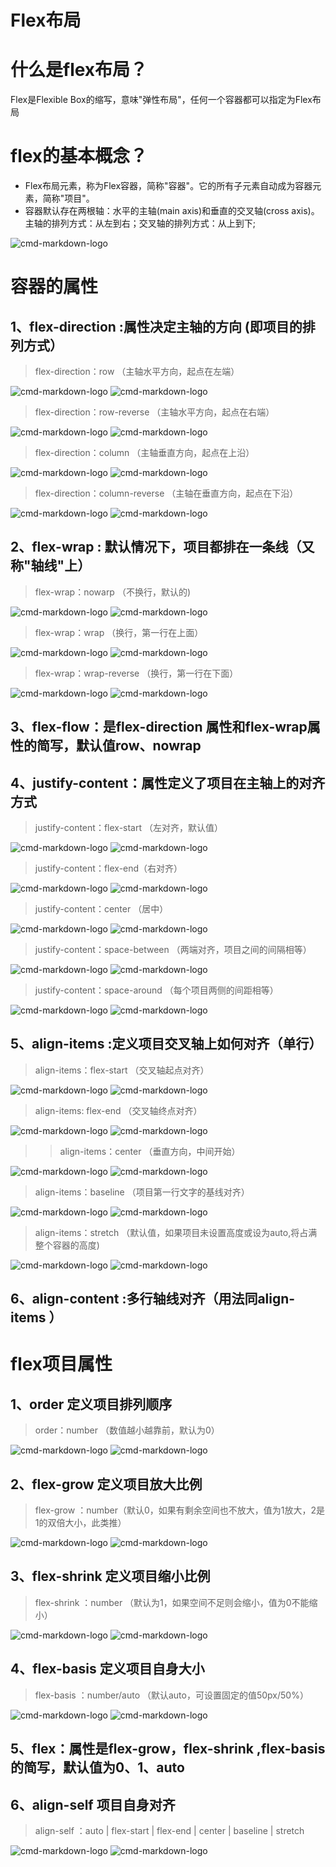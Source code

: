 # Flex布局
# 什么是flex布局？
Flex是Flexible Box的缩写，意味"弹性布局"，任何一个容器都可以指定为Flex布局
# flex的基本概念？
* Flex布局元素，称为Flex容器，简称"容器"。它的所有子元素自动成为容器元素，简称"项目"。
* 容器默认存在两根轴：水平的主轴(main axis)和垂直的交叉轴(cross axis)。主轴的排列方式：从左到右；交叉轴的排列方式：从上到下;

![cmd-markdown-logo](https://user-gold-cdn.xitu.io/2019/8/1/16c4c78b16de9b8a?w=563&h=333&f=png&s=10005)
# 容器的属性
## 1、flex-direction :属性决定主轴的方向  (即项目的排列方式）
> flex-direction：row （主轴水平方向，起点在左端）

![cmd-markdown-logo](https://user-gold-cdn.xitu.io/2019/8/5/16c6071c2c2e0adc?w=2576&h=502&f=png&s=133449)
![cmd-markdown-logo](https://user-gold-cdn.xitu.io/2019/8/5/16c6074c2a380444?w=1222&h=274&f=png&s=10492)
> flex-direction：row-reverse  （主轴水平方向，起点在右端）

![cmd-markdown-logo](https://user-gold-cdn.xitu.io/2019/8/5/16c60778864789ae?w=2594&h=500&f=png&s=105509)
![cmd-markdown-logo](https://user-gold-cdn.xitu.io/2019/8/5/16c6077f3f9c43c3?w=1218&h=264&f=png&s=10514)

> flex-direction：column   （主轴垂直方向，起点在上沿）

![cmd-markdown-logo](https://user-gold-cdn.xitu.io/2019/8/5/16c607a14fbc7ccb?w=2576&h=502&f=png&s=104665)
![cmd-markdown-logo](https://user-gold-cdn.xitu.io/2019/8/5/16c607a60b60d464?w=1224&h=766&f=png&s=15875)

> flex-direction：column-reverse  （主轴在垂直方向，起点在下沿）

![cmd-markdown-logo](https://user-gold-cdn.xitu.io/2019/8/5/16c607ba3386e107?w=2586&h=498&f=png&s=105731)
![cmd-markdown-logo](https://user-gold-cdn.xitu.io/2019/8/5/16c607c116178fae?w=1228&h=770&f=png&s=19066)

## 2、flex-wrap : 默认情况下，项目都排在一条线（又称"轴线"上）
> flex-wrap：nowarp （不换行，默认的)

![cmd-markdown-logo](https://user-gold-cdn.xitu.io/2019/8/5/16c60806d0c44407?w=2525&h=640&f=png&s=248335)
![cmd-markdown-logo](https://user-gold-cdn.xitu.io/2019/8/5/16c6080e345bf9d8?w=1226&h=276&f=png&s=13757)
> flex-wrap：wrap  （换行，第一行在上面）

![cmd-markdown-logo](https://user-gold-cdn.xitu.io/2019/8/5/16c6082e1f32c6a6?w=2533&h=640&f=png&s=218151)
![cmd-markdown-logo](https://user-gold-cdn.xitu.io/2019/8/5/16c60833e70785e2?w=1222&h=524&f=png&s=17065)
> flex-wrap：wrap-reverse （换行，第一行在下面）

![cmd-markdown-logo](https://user-gold-cdn.xitu.io/2019/8/5/16c6084777124f0c?w=2596&h=606&f=png&s=111336)
![cmd-markdown-logo](https://user-gold-cdn.xitu.io/2019/8/5/16c6084cd771bc9f?w=1224&h=532&f=png&s=19404)
## 3、flex-flow：是flex-direction 属性和flex-wrap属性的简写，默认值row、nowrap 
## 4、justify-content：属性定义了项目在主轴上的对齐方式
> justify-content：flex-start （左对齐，默认值）

![cmd-markdown-logo](https://user-gold-cdn.xitu.io/2019/8/5/16c6088252d73cd9?w=2588&h=502&f=png&s=104207)
![cmd-markdown-logo](https://user-gold-cdn.xitu.io/2019/8/5/16c6088781315f30?w=1228&h=278&f=png&s=11985)
> justify-content：flex-end（右对齐）

![cmd-markdown-logo](https://user-gold-cdn.xitu.io/2019/8/5/16c608bdfb4d22c2?w=2586&h=488&f=png&s=102240)
![cmd-markdown-logo](https://user-gold-cdn.xitu.io/2019/8/5/16c608c274396927?w=1224&h=274&f=png&s=11536)
> justify-content：center （居中）

![cmd-markdown-logo](https://user-gold-cdn.xitu.io/2019/8/5/16c608d68dfb5762?w=2600&h=496&f=png&s=102741)
![cmd-markdown-logo](https://user-gold-cdn.xitu.io/2019/8/5/16c608daaabe4702?w=1224&h=270&f=png&s=11207)
> justify-content：space-between （两端对齐，项目之间的间隔相等）

![cmd-markdown-logo](https://user-gold-cdn.xitu.io/2019/8/5/16c608eb7b8c762d?w=2608&h=486&f=png&s=108512)
![cmd-markdown-logo](https://user-gold-cdn.xitu.io/2019/8/5/16c608f072c792b0?w=1218&h=272&f=png&s=11064)
> justify-content：space-around （每个项目两侧的间距相等）

![cmd-markdown-logo](https://user-gold-cdn.xitu.io/2019/8/5/16c6090962ad347f?w=2602&h=468&f=png&s=96228)
![cmd-markdown-logo](https://user-gold-cdn.xitu.io/2019/8/5/16c6090cd725c21e?w=1222&h=284&f=png&s=11416)
## 5、align-items :定义项目交叉轴上如何对齐（单行）
> align-items：flex-start （交叉轴起点对齐）

![cmd-markdown-logo](https://user-gold-cdn.xitu.io/2019/8/5/16c6091fbde8dc3d?w=2578&h=500&f=png&s=117350)
![cmd-markdown-logo](https://user-gold-cdn.xitu.io/2019/8/5/16c6092430f93eee?w=1218&h=626&f=png&s=15370)
> align-items: flex-end （交叉轴终点对齐）

![cmd-markdown-logo](https://user-gold-cdn.xitu.io/2019/8/5/16c60937a96283c3?w=2596&h=494&f=png&s=103188)
![cmd-markdown-logo](https://user-gold-cdn.xitu.io/2019/8/5/16c6093b727a7c59?w=1222&h=624&f=png&s=16117)
> >align-items：center （垂直方向，中间开始）

![cmd-markdown-logo](https://user-gold-cdn.xitu.io/2019/8/5/16c6094c0b2b5447?w=2594&h=492&f=png&s=102473)
![cmd-markdown-logo](https://user-gold-cdn.xitu.io/2019/8/5/16c6095027ebd2aa?w=1220&h=626&f=png&s=16236)
> align-items：baseline （项目第一行文字的基线对齐）

![cmd-markdown-logo](https://user-gold-cdn.xitu.io/2019/8/5/16c60965ed753a48?w=2580&h=492&f=png&s=105068)
![cmd-markdown-logo](https://user-gold-cdn.xitu.io/2019/8/5/16c6096b2510a727?w=1214&h=618&f=png&s=14666)
> align-items：stretch （默认值，如果项目未设置高度或设为auto,将占满整个容器的高度)

![cmd-markdown-logo](https://user-gold-cdn.xitu.io/2019/8/6/16c62914b0220af0?w=2572&h=462&f=png&s=112201)
![cmd-markdown-logo](https://user-gold-cdn.xitu.io/2019/8/6/16c62917abc5f57e?w=1214&h=268&f=png&s=11197)
## 6、align-content :多行轴线对齐（用法同align-items ）
# flex项目属性
## 1、order 定义项目排列顺序
> order：number （数值越小越靠前，默认为0）

![cmd-markdown-logo](https://user-gold-cdn.xitu.io/2019/8/5/16c60de71ab83ddd?w=2566&h=572&f=png&s=128996)
![cmd-markdown-logo](https://user-gold-cdn.xitu.io/2019/8/5/16c60dea36704c6f?w=1220&h=268&f=png&s=13074)
## 2、flex-grow 定义项目放大比例
> flex-grow ：number（默认0，如果有剩余空间也不放大，值为1放大，2是1的双倍大小，此类推）

![cmd-markdown-logo](https://user-gold-cdn.xitu.io/2019/8/5/16c60ec7d622324a?w=2604&h=568&f=png&s=147676)
![cmd-markdown-logo](https://user-gold-cdn.xitu.io/2019/8/5/16c60ed1ac194c9a?w=1216&h=262&f=png&s=12793)
## 3、flex-shrink 定义项目缩小比例
> flex-shrink ：number （默认为1，如果空间不足则会缩小，值为0不能缩小）

![cmd-markdown-logo](https://user-gold-cdn.xitu.io/2019/8/5/16c60e0c563ed07e?w=2282&h=640&f=png&s=264247)
![cmd-markdown-logo](https://user-gold-cdn.xitu.io/2019/8/5/16c60e13d728c13a?w=1220&h=266&f=png&s=15500)
##  4、flex-basis 定义项目自身大小
> flex-basis ：number/auto （默认auto，可设置固定的值50px/50%）

![cmd-markdown-logo](https://user-gold-cdn.xitu.io/2019/8/5/16c60e204803850b?w=2578&h=572&f=png&s=150760)
![cmd-markdown-logo](https://user-gold-cdn.xitu.io/2019/8/5/16c60e2522d476f5?w=1224&h=270&f=png&s=11049)
## 5、flex：属性是flex-grow，flex-shrink ,flex-basis的简写，默认值为0、1、auto
## 6、align-self 项目自身对齐
> align-self ：auto | flex-start | flex-end | center | baseline | stretch

![cmd-markdown-logo](https://user-gold-cdn.xitu.io/2019/8/5/16c60e33b38a783b?w=2544&h=640&f=png&s=346703)
![cmd-markdown-logo](https://user-gold-cdn.xitu.io/2019/8/5/16c60e371d96aec7?w=1222&h=624&f=png&s=13608)